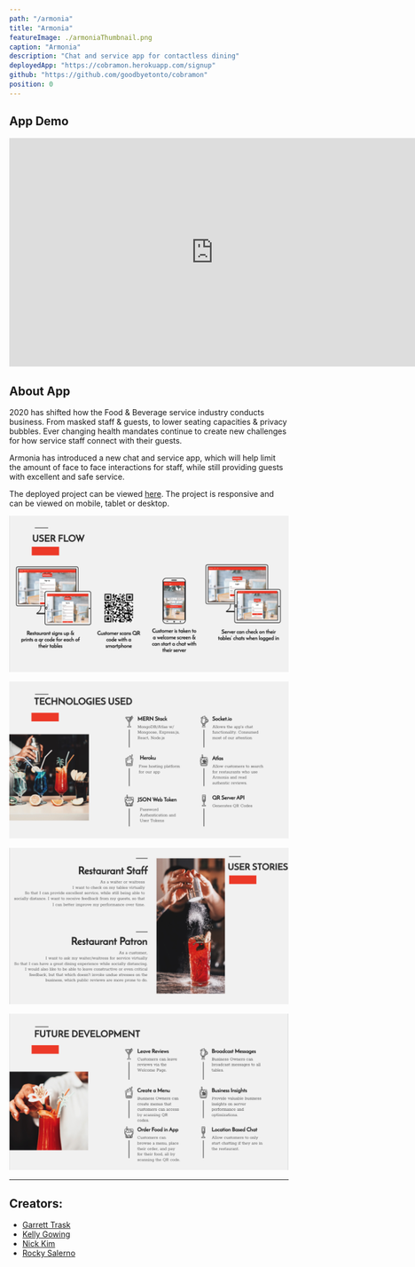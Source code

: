 ```yaml
---
path: "/armonia"
title: "Armonia"
featureImage: ./armoniaThumbnail.png
caption: "Armonia"
description: "Chat and service app for contactless dining"
deployedApp: "https://cobramon.herokuapp.com/signup"
github: "https://github.com/goodbyetonto/cobramon"
position: 0
---
```

## App Demo

<div class="video">
<iframe width="736" height="412" src="https://www.youtube.com/embed/videoseries?list=PLKNZBvvuVbCo_Q0Ww7T7EWyQuFqVHdTDM&autoplay=1&loop=1" frameborder="0" allow="accelerometer; autoplay; clipboard-write; encrypted-media; gyroscope; picture-in-picture" allowfullscreen></iframe>
</div>

## About App

2020 has shifted how the Food & Beverage service industry conducts business. From masked staff & guests, to lower seating capacities & privacy bubbles. Ever changing health mandates continue to create new challenges for how service staff connect with their guests. 

Armonia has introduced a new chat and service app, which will help limit the amount of face to face interactions for staff, while still providing guests with excellent and safe service.


The deployed project can be viewed [here](https://cobramon.herokuapp.com/signup). The project is responsive and can be viewed on mobile, tablet or desktop.

![User Flow](./userFlow.png)

![Technologies Used](./techUsed.png)

![User Stories](./userStories.png)

![Future Development](./futureDevelopment.png)

---

## Creators: 

- [Garrett Trask](https://goodbyetonto.github.io/Portfolio)
- [Kelly Gowing](https://kelly70ve.github.io/)
- [Nick Kim](https://github.com/nbkim89)
- [Rocky Salerno](https://rrsalerno21.github.io/)

